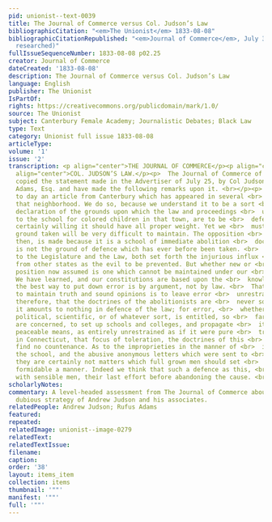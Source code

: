 ```yaml
---
pid: unionist--text-0039
title: The Journal of Commerce versus Col. Judson’s Law
bibliographicCitation: "<em>The Unionist</em> 1833-08-08"
bibliographicCitationRepublished: "<em>Journal of Commerce</em>, July 30, 1833 (not
  researched)"
fullIssueSequenceNumber: 1833-08-08 p02.25
creator: Journal of Commerce
dateCreated: '1833-08-08'
description: The Journal of Commerce versus Col. Judson’s Law
language: English
publisher: The Unionist
IsPartOf: 
rights: https://creativecommons.org/publicdomain/mark/1.0/
source: The Unionist
subject: Canterbury Female Academy; Journalistic Debates; Black Law
type: Text
category: Unionist full issue 1833-08-08
articleType: 
volume: '1'
issue: '2'
transcription: <p align="center">THE JOURNAL OF COMMERCE</p><p align="center"><em>versus.</em></p><p
  align="center">COL. JUDSON’S LAW.</p><p>  The Journal of Commerce of July 30<sup>th</sup>  has
  copied the statement made in the Advertiser of July 25, by Col Judson and <br>  Rufus
  Adams, Esq. and have made the following remarks upon it. <br></p><p>  We publish
  to day an article from Canterbury which has appeared in several <br>  papers of
  that neighborhood. We do so, because we understand it to be a sort <br>  of official
  declaration of the grounds upon which the law and proceedings <br>  under it, relative
  to the school for colored children in that town, are to be <br>  defended. We are
  certainly willing it should have all proper weight. Yet we <br>  must think the
  ground taken will be very difficult to maintain. The opposition <br>  to the school
  then, is made because it is a school of immediate abolition <br>  doctrines. This
  is not the ground of defence which has ever before been taken. <br>  The Report
  to the Legislature and the Law, both set forth the injurious influx <br>  of blacks
  from other states as the evil to be prevented. But whether new or <br>  old, the
  position now assumed is one which cannot be maintained under our <br>  institutions.
  We have learned, and our constitutions are based upon the <br>  knowledge, that
  the best way to put down error is by argument, not by law. <br>  That the best way
  to maintain truth and sound opinions is to leave error <br>  unrestrained. Admitting
  therefore, that the doctrines of the abolitionists are <br>  never so erroneous,
  it amounts to nothing in defence of the law; for error, <br>  whether religious,
  political, scientific, or of whatever sort, is entitled, so <br>  far as the laws
  are concerned, to set up schools and colleges, and propagate <br>  itself by all
  peaceable means, as entirely unrestrained as if it were pure <br>  truth. Surely
  in Connecticut, that focus of toleration, the doctrines of this <br>  defence will
  find no countenance. As to the improprieties in the manner of <br>  introducing
  the school, and the abusive anonymous letters which were sent to <br>  the gentlemen,
  they are certainly not matters which full grown men should set <br>  forth in so
  formidable a manner. Indeed we think that such a defence as this, <br>  must be
  with sensible men, their last effort before abandoning the cause. <br></p>
scholarlyNotes: 
commentary: A level-headed assessment from The Journal of Commerce about the legally
  dubious strategy of Andrew Judson and his associates.
relatedPeople: Andrew Judson; Rufus Adams
featured: 
repeated: 
relatedImage: unionist--image-0279
relatedText: 
relatedTextIssue: 
filename: 
caption: 
order: '38'
layout: items_item
collection: items
thumbnail: '""'
manifest: '""'
full: '""'
---
```

